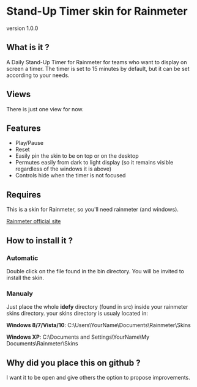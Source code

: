 Stand-Up Timer skin for Rainmeter
============================================

version 1.0.0

What is it ?
------------

A Daily Stand-Up Timer for Rainmeter for teams who want to display on screen a timer.
The timer is set to 15 minutes by default, but it can be set according to your needs.



Views
--------

There is just one view for now.

Features
--------
- Play/Pause
- Reset
- Easily pin the skin to be on top or on the desktop
- Permutes easily from dark to light display (so it remains visible regardless of the windows it is above)
- Controls hide when the timer is not focused


Requires
--------

This is a skin for Rainmeter, so you'll need rainmeter (and windows).

[Rainmeter official site](https://www.rainmeter.net/)


How to install it ?
-------------------

### Automatic

Double click on the file found in the bin directory. You will be invited to
install the skin.


### Manualy

Just place the whole **idefy** directory (found in src) inside your rainmeter
skins directory.
your skins directory is usualy located in:

**Windows 8/7/Vista/10**: C:\Users\YourName\Documents\Rainmeter\Skins

**Windows XP**: C:\Documents and Settings\YourName\My Documents\Rainmeter\Skins


Why did you place this on github ?
----------------------------------

I want it to be open and give others the option to propose improvements.
